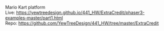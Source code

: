 Mario Kart platform
<br>
Live: https://yewtreedesign.github.io/441_HW/ExtraCredit/phaser3-examples-master/part1.html
<br>
Repo: https://github.com/YewTreeDesign/441_HW/tree/master/ExtraCredit
